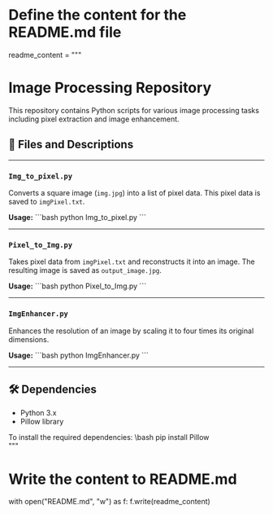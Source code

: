 # Define the content for the README.md file
readme_content = """
# Image Processing Repository

This repository contains Python scripts for various image processing tasks including pixel extraction and image enhancement.

## 📄 Files and Descriptions

---

### `Img_to_pixel.py`

Converts a square image (`img.jpg`) into a list of pixel data. This pixel data is saved to `imgPixel.txt`.

**Usage:** 
\```bash
python Img_to_pixel.py
\```

---

### `Pixel_to_Img.py`

Takes pixel data from `imgPixel.txt` and reconstructs it into an image. The resulting image is saved as `output_image.jpg`.

**Usage:** 
\```bash
python Pixel_to_Img.py
\```

---

### `ImgEnhancer.py`

Enhances the resolution of an image by scaling it to four times its original dimensions.

**Usage:** 
\```bash
python ImgEnhancer.py
\```

---

## 🛠 Dependencies

* Python 3.x
* Pillow library

To install the required dependencies:
\bash
pip install Pillow
\
"""

# Write the content to README.md
with open("README.md", "w") as f:
    f.write(readme_content)
